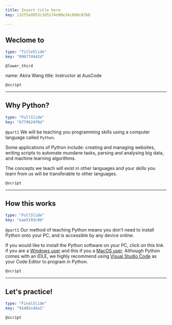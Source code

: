 ```yaml
---
title: Insert title here
key: 132f5a9953c3d5174e90e34c690c07b8

---
```

## Weclome to

```yaml
type: "TitleSlide"
key: "09677d442d"
```

`@lower_third`

name: Akira Wang
title: Instructor at AusCode


`@script`



---
## Why Python?

```yaml
type: "FullSlide"
key: "6779624f0d"
```

`@part1`
We will be teaching you programming skills using a computer language called `Python`.

Some applications of Python include: creating and managing websites, writing scripts to automate mundane tasks, parsing and analysing big data, and machine learning algorithms.

The concepts we teach will exist in other languages and your skills you learn from us will be transferable to other languages.


`@script`



---
## How this works

```yaml
type: "FullSlide"
key: "eae5193c08"
```

`@part1`
Our method of teaching Python means you don't need to install Python onto your PC, and is accessible by any device online.

If you would like to install the Python software on your PC, click on this link if you are a [Windows user](https://www.python.org/ftp/python/3.7.2/python-3.7.2-amd64.exe) and this if you a [MacOS user](https://www.python.org/ftp/python/3.7.2/python-3.7.2-macosx10.9.pkg). Although Python comes with an IDLE, we highly recommend using [Visual Studio Code](https://code.visualstudio.com/Download) as your Code Editor to program in Python.


`@script`



---
## Let's practice!

```yaml
type: "FinalSlide"
key: "91d82cd4a1"
```

`@script`


